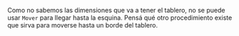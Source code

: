 Como no sabemos las dimensiones que va a tener el tablero, no se puede
usar `Mover` para llegar hasta la esquina. Pensá qué otro procedimiento
existe que sirva para moverse hasta un borde del tablero.